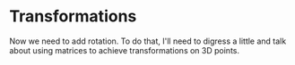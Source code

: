 Transformations
================
Now we need to add rotation. To do that, I'll need to digress a little and talk about using matrices to achieve transformations on 3D points.
